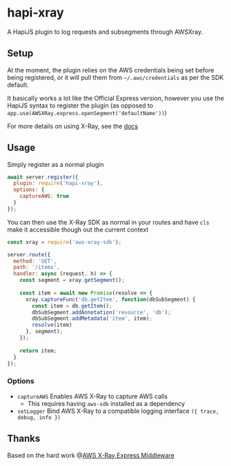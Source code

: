 # hapi-xray

A HapiJS plugin to log requests and subsegments through AWSXray.

## Setup

At the moment, the plugin relies on the AWS credentials being set before being registered, or it will pull them from 
`~/.aws/credentials` as per the SDK default.

It basically works a lot like the Official Express version, however you use the HapiJS syntax to register the plugin (as
opposed to `app.use(AWSXRay.express.openSegment('defaultName'))`)

For more details on using X-Ray, see the [docs](https://docs.aws.amazon.com/xray-sdk-for-nodejs/latest/reference)

## Usage

Simply register as a normal plugin

```js
await server.register({
  plugin: require('hapi-xray'),
  options: {
    captureAWS: true
  }
});
```

You can then use the X-Ray SDK as normal in your routes and have `cls` make it accessible though out the current context

```js
const xray = require('aws-xray-sdk');

server.route({
  method: 'GET',
  path: '/items',
  handler: async (request, h) => {
    const segment = xray.getSegment();
    
    const item = await new Promise(resolve => {
      xray.captureFunc('db.getItem', function(dbSubSegment) {
        const item = db.getItem();
        dbSubSegment.addAnnotation('resource', 'db');
        dbSubSegment.addMetadata('item', item);
        resolve(item)
      }, segment);
    });
    
    return item;
  }
});
```

### Options

- `captureAWS` Enables AWS X-Ray to capture AWS calls
  - This requires having `aws-sdk` installed as a dependency
- `setLogger` Bind AWS X-Ray to a compatible logging interface `({ trace, debug, info })`

## Thanks

Based on the hard work @[AWS X-Ray Express Middleware](https://github.com/aws/aws-xray-sdk-node/tree/master/packages/express)
